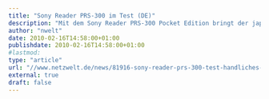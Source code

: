 ```yaml
---
title: "Sony Reader PRS-300 im Test (DE)"
description: "Mit dem Sony Reader PRS-300 Pocket Edition bringt der japanische Hersteller ein besonders handliches Lesegerät für elektronische Bücher auf den Markt."
author: "nwelt"
date: 2010-02-16T14:58:00+01:00
publishdate: 2010-02-16T14:58:00+01:00
#lastmod: 
type: "article"
url: "//www.netzwelt.de/news/81916-sony-reader-prs-300-test-handliches-lesegeraet.html"
external: true
draft: false
---
```


